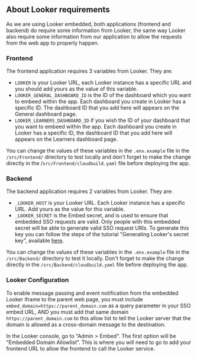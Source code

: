 ## About Looker requirements
As we are using Looker embedded, both applications (frontend and backend) do require some information from Looker, the same way Looker also require some information from our application to allow the requests from the web app to properly happen.

### Frontend

The frontend application requires 3 variables from Looker. They are:

* ```LOOKER``` is your Looker URL, each Looker instance has a specific URL and you should add yours as the value of this variable.
* ```LOOKER_GENERAL_DASHBOARD_ID``` is the ID of the dashboard which you want to embeed within the app. Each dashboard you create in Looker has a specific ID. The dashboard ID that you add here will appears on the General dashboard page.
* ```LOOKER_LEARNERS_DASHBOARD_ID``` if you wish the ID of your dashboard that you want to embeed within the app. Each dashboard you create in Looker has a specific ID, the dashboard ID that you add here will appears on the Learners dashboard page.

You can change the values ​​of these variables in the ```.env.example``` file in the ```/src/Frontend/``` directory to test locally and don't forget to make the change directly in the /```src/Frontend/cloudbuild.yaml``` file before deploying the app.


### Backend

The backend  application requires 2 variables from Looker. They are:

* ```_LOOKER_HOST``` is your Looker URL. Each Looker instance has a specific URL. Add yours as the value for this variable.
* ```_LOOKER_SECRET``` is the Embed secret, and is used to ensure that embedded SSO requests are valid. Only people with this embedded secret will be able to generate valid SSO request URIs. To generate this key you can follow the steps of the tutorial "Generating Looker's secret key", available  [here](https://developers.looker.com/embed/getting-started/sso/#:~:text=Generating%20Looker's%20secret%20key&text=Go%20to%20the%20Embed%20page,to%20generate%20your%20embed%20secret.).


You can change the values ​​of these variables in the ```.env.example``` file in the ```/src/Backend/``` directory to test it locally. Don't forget to make the change directly in the ```/src/Backend/cloudbuild.yaml``` file before deploying the app.

### Looker Configuration

To enable message passing and event notification from the embedded Looker iframe to the parent web page, you must include ```embed_domain=https://parent_domain.com``` as a query parameter in your SSO embed URL, AND you must add that same domain ```https://parent_domain.com``` to this allow list to tell the Looker server that the domain is allowed as a cross-domain message to the destination.

In the Looker console, go to "Admin > Embed". The first option will be "Embedded Domain Allowlist". This is where you will need to go to add your frontend URL to allow the frontend to call the Looker service.
